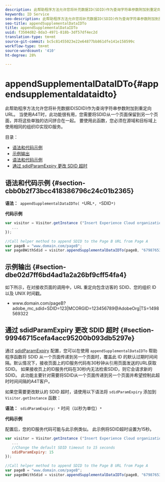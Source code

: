 ```yaml
---
description: 此帮助程序方法允许您将补充数据ID(SDID)作为查询字符串参数附加到重定向URL。 当使用A4T时，此功能很有用，您需要将SDID从一个页面保留到另一个页面，并将这些单独的访问拼合在一起。 要使用此函数，您必须在源域和目标域上使用相同的组织ID实现ID服务。
keywords: ID Service
seo-description: 此帮助程序方法允许您将补充数据ID(SDID)作为查询字符串参数附加到重定向URL。 当使用A4T时，此功能很有用，您需要将SDID从一个页面保留到另一个页面，并将这些单独的访问拼合在一起。 要使用此函数，您必须在源域和目标域上使用相同的组织ID实现ID服务。
seo-title: appendSupplementalDataIDTo
title: appendSupplementalDataIDTo
uuid: f3504d82-8da3-4971-818b-3df57df4ec2d
translation-type: tm+mt
source-git-commit: bc5c81455023e22e64877bb861dfe141e158599c
workflow-type: tm+mt
source-wordcount: '410'
ht-degree: 28%

---
```



# appendSupplementalDataIDTo{#appendsupplementaldataidto}

此帮助程序方法允许您将补充数据ID(SDID)作为查询字符串参数附加到重定向URL。 当使用A4T时，此功能很有用，您需要将SDID从一个页面保留到另一个页面，并将这些单独的访问拼合在一起。 要使用此函数，您必须在源域和目标域上使用相同的组织ID实现ID服务。

目录：

<ul class="simplelist"> 
 <li> <a href="../../library/get-set/appendsupplementaldataidto.md#section-cbb0b2f73bcc418386796c24c01b2365" format="dita" scope="local"> 语法和代码示例 </a> </li> 
 <li> <a href="../../library/get-set/appendsupplementaldataidto.md#section-dbe02d7ff6bd4ad1a2a26bf9cff54fa4" format="dita" scope="local"> 示例输出 </a> </li> 
 <li> <a href="../../library/get-set/appendsupplementaldataidto.md#section-cbb0b2f73bcc418386796c24c01b2365" format="dita" scope="local"> 语法和代码示例 </a> </li> 
 <li> <a href="../../library/get-set/appendsupplementaldataidto.md#section-99946715cefa4acc95200b093db5297e" format="dita" scope="local"> 通过 sdidParamExpiry 更改 SDID 超时 </a> </li> 
</ul>

## 语法和代码示例 {#section-cbb0b2f73bcc418386796c24c01b2365}

**语法：**` appendSupplementalDataIDTo( *`URL`*, *`SDID`*)`

**代码示例**

```js
var visitor = Visitor.getInstance ("Insert Experience Cloud organization ID here",{ 
   ... 
}); 
 
//Call helper method to append SDID to the Page B URL from Page A 
var pageB = "www.domain.com/pageB"; 
var pageBWithSdid = visitor.appendSupplementalDataIDTo(pageB, "67987653465787219");
```

## 示例输出 {#section-dbe02d7ff6bd4ad1a2a26bf9cff54fa4}

如下所示，在对接收页面的调用中，URL 重定向包含访客的 SDID、您的组织 ID 以及 UNIX 时间戳。

<ul class="simplelist"> 
 <li> <span class="codeph"> www.domain.com/pageB?adobe_mc_sdid=SDID=123|MCORGID=123456789@AdobeOrg|TS=1498569322 </span> </li> 
</ul>

## 通过 sdidParamExpiry 更改 SDID 超时 {#section-99946715cefa4acc95200b093db5297e}

通过 [sdidParamExpiry](../../library/function-vars/sdidparamexpiry.md#reference-cef3fd03c43b4772b2422e220b40a458) 配置，您可以在使用 `appendSupplementalDataIDTo` 帮助程序函数将 SDID 从一个页面传递到另一个页面时，覆盖此 ID 的默认过期时间间隔。默认情况下，接收页面上的ID服务代码有30秒钟从引用页面发送的URL获取SDID。 如果接收页上的ID服务代码在30秒内无法检索SDID，则它会请求新的SDID。 此功能主要针对需要将SDID从一个页面传递到另一个页面并希望控制此超时时间间隔的A4T客户。

如果您需要更改默认的 SDID 超时，请使用以下语法将 `sdidParamExpiry` 添加到 `Visitor.getInstance` 函数：

**语法：**` sdidParamExpiry: *` 时间（以秒为单位）`*`

**代码示例**

配置后，您的ID服务代码可能与此示例类似。 此示例将SDID超时设置为15秒。

```js
var visitor = Visitor.getInstance ("Insert Experience Cloud organization ID here",{ 
   ... 
   //Change the default SDID timeout to 15 seconds 
   sdidParamExpiry: 15 
}); 
 
//Call helper method to append SDID to the Page B URL from Page A 
var pageB = "www.domain.com/pageB"; 
var pageBWithSdid = visitor.appendSupplementalDataIDTo(pageB, "67987653465787219"); 
```


